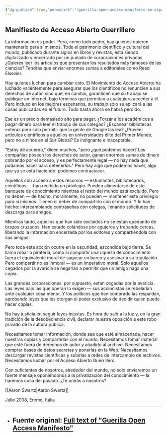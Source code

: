 ```yaml
---
{"dg-publish":true,"permalink":"/guerilla-open-access-manifesto-en-espanol/","created":"2024-07-16T13:55","updated":"2024-07-16T13:55"}
---
```


## Manifiesto de Acceso Abierto Guerrillero

La información es poder. Pero, como todo poder, hay quienes quieren mantenerlo para sí mismos. Todo el patrimonio científico y cultural del mundo, publicado durante siglos en libros y revistas, está siendo digitalizado y encerrado por un puñado de corporaciones privadas. ¿Quieres leer los artículos que presentan los resultados más famosos de las ciencias? Tendrás que enviar enormes sumas a editoriales como Reed Elsevier.

Hay quienes luchan para cambiar esto. El Movimiento de Acceso Abierto ha luchado valientemente para asegurar que los científicos no renuncien a sus derechos de autor, sino que, en cambio, garanticen que su trabajo se publique en Internet, bajo términos que permitan a cualquiera acceder a él. Pero incluso en los mejores escenarios, su trabajo solo se aplicará a las cosas publicadas en el futuro. Todo hasta ahora se habrá perdido.

Ese es un precio demasiado alto para pagar. ¿Forzar a los académicos a pagar dinero para leer el trabajo de sus colegas? ¿Escanear bibliotecas enteras pero solo permitir que la gente de Google las lea? ¿Proveer artículos científicos a aquellos en universidades élite del Primer Mundo, pero no a niños en el Sur Global? Es indignante e inaceptable.

"Estoy de acuerdo," dicen muchos, "pero ¿qué podemos hacer? Las compañías poseen los derechos de autor, ganan enormes sumas de dinero cobrando por el acceso, y es perfectamente legal — no hay nada que podamos hacer para detenerlos." Pero hay algo que podemos hacer, algo que ya se está haciendo: podemos contraatacar.

Aquellos con acceso a estos recursos — estudiantes, bibliotecarios, científicos — han recibido un privilegio. Pueden alimentarse de este banquete de conocimiento mientras el resto del mundo está excluido. Pero no deben — de hecho, moralmente, no pueden — mantener este privilegio para sí mismos. Tienen el deber de compartirlo con el mundo. Y lo han hecho: intercambiando contraseñas con colegas, llenando solicitudes de descarga para amigos.

Mientras tanto, aquellos que han sido excluidos no se están quedando de brazos cruzados. Han estado colándose por agujeros y trepando cercas, liberando la información encerrada por los editores y compartiéndola con sus amigos.

Pero toda esta acción ocurre en la oscuridad, escondida bajo tierra. Se llama robar o piratería, como si compartir una riqueza de conocimiento fuera el equivalente moral de saquear un barco y asesinar a su tripulación. Pero compartir no es inmoral — es un imperativo moral. Solo aquellos cegados por la avaricia se negarían a permitir que un amigo haga una copia.

Las grandes corporaciones, por supuesto, están cegadas por la avaricia. Las leyes bajo las que operan lo exigen — sus accionistas se rebelarían ante cualquier cosa menor. Y los políticos que han comprado las respaldan, aprobando leyes que les otorgan el poder exclusivo de decidir quién puede hacer copias.

No hay justicia en seguir leyes injustas. Es hora de salir a la luz y, en la gran tradición de la desobediencia civil, declarar nuestra oposición a este robo privado de la cultura pública.

Necesitamos tomar información, donde sea que esté almacenada, hacer nuestras copias y compartirlas con el mundo. Necesitamos tomar material que esté fuera de derechos de autor y añadirlo al archivo. Necesitamos comprar bases de datos secretas y ponerlas en la Web. Necesitamos descargar revistas científicas y subirlas a redes de intercambio de archivos. Necesitamos luchar por el Acceso Abierto Guerrillero.

Con suficientes de nosotros, alrededor del mundo, no solo enviaremos un fuerte mensaje oponiéndonos a la privatización del conocimiento — la haremos cosa del pasado. ¿Te unirás a nosotros?

[[Aaron Swartz\|Aaron Swartz]]

Julio 2008, Eremo, Italia

---
- **Fuente original**: [Full text of "Guerilla Open Access Manifesto"](https://archive.org/stream/GuerillaOpenAccessManifesto/Goamjuly2008_djvu.txt)
   - 